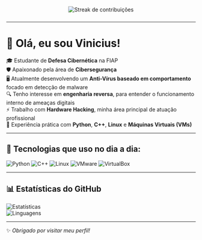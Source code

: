 <div align="center">
  <img src="https://github-readme-streak-stats.herokuapp.com?user=Viniciusp12&theme=highcontrast&hide_border=true" 
       alt="Streak de contribuições"
       style="background-image: url('https://raw.githubusercontent.com/Viniciusp12/Viniciusp12/main/imagens/fundo-vermelho.png'); 
              background-size: cover; 
              border-radius: 10px; 
              padding: 10px;">
</div>

---

# 👋 Olá, eu sou Vinicius!  

🎓 Estudante de **Defesa Cibernética** na FIAP  
🛡️ Apaixonado pela área de **Cibersegurança**  
🖥️ Atualmente desenvolvendo um **Anti-Vírus baseado em comportamento** focado em detecção de malware  
🔍 Tenho interesse em **engenharia reversa**, para entender o funcionamento interno de ameaças digitais  
⚡ Trabalho com **Hardware Hacking**, minha área principal de atuação profissional  
🐍 Experiência prática com **Python**, **C++**, **Linux** e **Máquinas Virtuais (VMs)**  

---

## 🚀 Tecnologias que uso no dia a dia:
![Python](https://img.shields.io/badge/Python-3776AB?style=for-the-badge&logo=python&logoColor=white)
![C++](https://img.shields.io/badge/C++-00599C?style=for-the-badge&logo=cplusplus&logoColor=white)
![Linux](https://img.shields.io/badge/Linux-FCC624?style=for-the-badge&logo=linux&logoColor=black)
![VMware](https://img.shields.io/badge/VMware-607078?style=for-the-badge&logo=vmware&logoColor=white)
![VirtualBox](https://img.shields.io/badge/VirtualBox-183A61?style=for-the-badge&logo=virtualbox&logoColor=white)

---

## 📊 Estatísticas do GitHub
![Estatísticas](https://github-readme-stats.vercel.app/api?username=Viniciusp12&show_icons=true&theme=radical)  
![Linguagens](https://github-readme-stats.vercel.app/api/top-langs/?username=Viniciusp12&layout=compact&theme=radical)  

---

✨ *Obrigado por visitar meu perfil!*  
